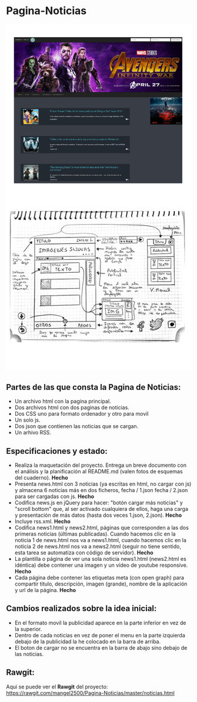 # Pagina-Noticias

![](https://github.com/mangel2500/Pagina-Noticias/blob/master/final.png)

## **Partes de las que consta la Pagina de Noticias**:

  - Un archivo html con la pagina principal.
  - Dos archivos html con dos paginas de noticias.
  - Dos CSS uno para formato ordenador y otro para movil
  - Un solo js.
  - Dos json que contienen las noticias que se cargan.
  - Un arhivo RSS.

## **Especificaciones y estado**:

  - Realiza la maquetación del proyecto. Entrega un breve documento con el análisis y la planificación al README.md (valen fotos de          esquemas del cuaderno). **Hecho**
  - Presenta news.html con 3 noticias (ya escritas en html, no cargar con js) y almacena 6 noticias más en dos ficheros, fecha / 1.json fecha / 2.json para ser cargadas con js. **Hecho**
  - Codifica news.js en jQuery para hacer: "botón cargar más noticias" y "scroll bottom" que, al ser activado cualquiera de ellos, haga una carga y presentación de más datos (hasta dos veces 1.json, 2.json). **Hecho**
  - Incluye rss.xml. **Hecho**
  - Codifica news1.html y news2.html, páginas que corresponden a las dos primeras noticias (últimas publicadas). Cuando hacemos clic en la noticia 1 de news.html nos va a news1.html, cuando hacemos clic en la noticia 2 de news.html nos va a news2.html (seguir no tiene sentido, esta tarea se automatiza con código de servidor). **Hecho**
  - La plantilla o página de ver una sola noticia news1.html (news2.html es idéntica) debe contener una imagen y un vídeo de youtube responsive. **Hecho**
  - Cada página debe contener las etiquetas meta (con open graph) para compartir título, descripción, imagen (grande), nombre de la aplicación y url de la página. **Hecho**
  
## **Cambios realizados sobre la idea inicial**:

  - En el formato movil la publicidad aparece en la parte inferior en vez de la superior.
  - Dentro de cada noticias en vez de poner el menu en la parte izquierda debajo de la publicidad la he colocado en la barra de arriba.
  - El boton de cargar no se encuentra en la barra de abajo sino debajo de las noticias.


## **Rawgit**:
Aqui se puede ver el **Rawgit** del proyecto: https://rawgit.com/mangel2500/Pagina-Noticias/master/noticias.html
